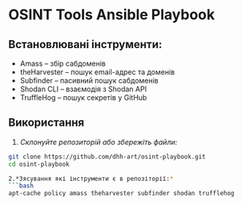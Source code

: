 # OSINT Tools Ansible Playbook

## Встановлювані інструменти:

- Amass – збір сабдоменів
- theHarvester – пошук email-адрес та доменів
- Subfinder – пасивний пошук сабдоменів
- Shodan CLI – взаємодія з Shodan API
- TruffleHog – пошук секретів у GitHub

## Використання

1. *Склонуйте репозиторій або збережіть файли:*

```bash
git clone https://github.com/dhh-art/osint-playbook.git
cd osint-playbook

2.*Зясування які інструменти є в репозіторії:*
```bash
apt-cache policy amass theharvester subfinder shodan trufflehog
